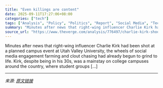 ```yaml
---
title: "Even killings are content"
date: 2025-09-11T17:27:06+08:00
categories: ["tech"]
tags: ["Analysis", "Policy", "Politics", "Report", "Social Media", "Tech"]
summary: "Minutes after news that right-wing influencer Charlie Kirk had been shot at a planned campus event at Utah Valley University, the wheels of social media engagement farming and clout chasing had alread"
source_url: "https://www.theverge.com/analysis/776497/charlie-kirk-shooting-utah-content-creators-influencers"
---
```


Minutes after news that right-wing influencer Charlie Kirk had been shot at a planned campus event at Utah Valley University, the wheels of social media engagement farming and clout chasing had already begun to grind to life. Kirk, despite being in his 30s, was a mainstay on college campuses around the country, where student groups [&#8230;]

---

*来源: [原文链接](https://www.theverge.com/analysis/776497/charlie-kirk-shooting-utah-content-creators-influencers)*
